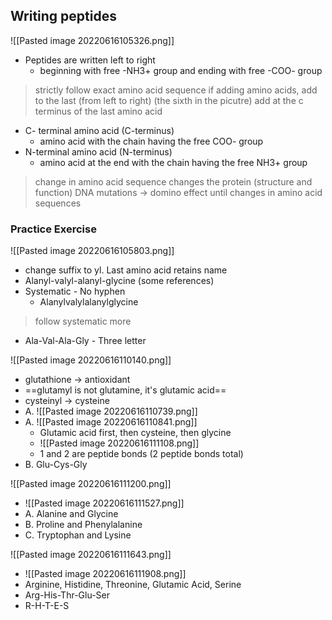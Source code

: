 ## Writing peptides
![[Pasted image 20220616105326.png]]
- Peptides are written left to right
	- beginning with free -NH3+ group and ending with free -COO- group
> strictly follow exact amino acid sequence
> if adding amino acids, add to the last (from left to right) (the sixth in the picutre)
> 	add at the c terminus of the last amino acid
- C- terminal amino acid (C-terminus)
	- amino acid with the chain having the free COO- group
- N-terminal amino acid (N-terminus)
	- amino acid at the end with the chain having the free NH3+ group
> change in amino acid sequence changes the protein (structure and function)
> DNA mutations -> domino effect until changes in amino acid sequences

### Practice Exercise
![[Pasted image 20220616105803.png]]
- change suffix to yl. Last amino acid retains name
- Alanyl-valyl-alanyl-glycine (some references)
- Systematic - No hyphen
	- Alanylvalylalanylglycine
> follow systematic more
- Ala-Val-Ala-Gly - Three letter 

![[Pasted image 20220616110140.png]]
- glutathione -> antioxidant 
- ==glutamyl is not glutamine, it's glutamic acid==
- cysteinyl -> cysteine
- A. ![[Pasted image 20220616110739.png]]
- A. ![[Pasted image 20220616110841.png]]
	- Glutamic acid first, then cysteine, then glycine
	- ![[Pasted image 20220616111108.png]]
	- 1 and 2 are peptide bonds (2 peptide bonds total)
- B. Glu-Cys-Gly

![[Pasted image 20220616111200.png]]
- ![[Pasted image 20220616111527.png]]
- A. Alanine and Glycine
- B. Proline and Phenylalanine
- C. Tryptophan and Lysine

![[Pasted image 20220616111643.png]]
- ![[Pasted image 20220616111908.png]]
- Arginine, Histidine, Threonine, Glutamic Acid, Serine
- Arg-His-Thr-Glu-Ser
- R-H-T-E-S